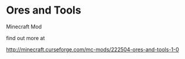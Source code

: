 Ores and Tools
====

Minecraft Mod

find out more at

http://minecraft.curseforge.com/mc-mods/222504-ores-and-tools-1-0
